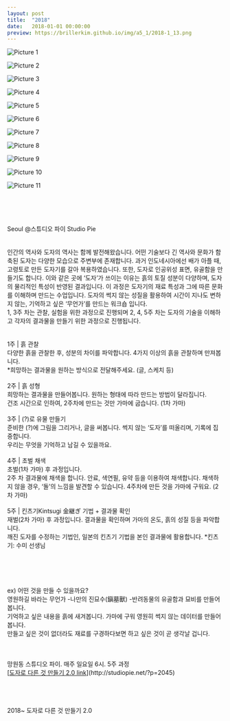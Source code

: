 ```yaml
---
layout: post
title:  "2018"
date:   2018-01-01 00:00:00
preview: https://brillerkim.github.io/img/a5_1/2018-1_13.png
---
```


![Picture 1](https://brillerkim.github.io/img/a5_1/2018-1_1.jpg)

![Picture 2](https://brillerkim.github.io/img/a5_1/2018-1_2.jpg)

![Picture 3](https://brillerkim.github.io/img/a5_1/2018-1_3.jpg)

![Picture 4](https://brillerkim.github.io/img/a5_1/2018-1_5.jpg)

![Picture 5](https://brillerkim.github.io/img/a5_1/2018-1_6.jpg)

![Picture 6](https://brillerkim.github.io/img/a5_1/2018-1_7.jpg)

![Picture 7](https://brillerkim.github.io/img/a5_1/2018-1_8.jpg)

![Picture 8](https://brillerkim.github.io/img/a5_1/2018-1_9.jpg)

![Picture 9](https://brillerkim.github.io/img/a5_1/2018-1_10.jpg)

![Picture 10](https://brillerkim.github.io/img/a5_1/2018-1_11.jpg)

![Picture 11](https://brillerkim.github.io/img/a5_1/2018-1_12.jpg)


<br>
<br>
<br>
<br>
Seoul @스튜디오 파이 Studio Pie
<br>
<br>
<br>
인간의 역사와 도자의 역사는 함께 발전해왔습니다. 어떤 기술보다 긴 역사와 문화가 함축된 도자는 다양한 모습으로 주변부에 존재합니다. 과거 인도네시아에선 배가 아플 때, 고령토로 만든 도자기를 갈아 복용하였습니다. 또한, 도자로 인공위성 표면, 유골함을 만들기도 합니다. 이와 같은 곳에 ‘도자’가 쓰이는 이유는 흙의 토질 성분이 다양하며, 도자의 물리적인 특성이 반영된 결과입니다.
이 과정은 도자기의 재료 특성과 그에 따른 문화를 이해하며 만드는 수업입니다. 도자의 썩지 않는 성질을 활용하여 시간이 지나도 변하지 않는, 기억하고 싶은 ‘무언가’를 만드는 워크숍 입니다.<br>
1, 3주 차는 관찰, 실험을 위한 과정으로 진행되며 2, 4, 5주 차는 도자의 기술을 이해하고 각자의 결과물을 만들기 위한 과정으로 진행됩니다.<br>
<br>
<br>
1주 | 흙 관찰<br>
다양한 흙을 관찰한 후, 성분의 차이를 파악합니다. 4가지 이상의 흙을 관찰하며 만져봅니다.<br>
*희망하는 결과물을 원하는 방식으로 전달해주세요. (글, 스케치 등)<br>
<br>
2주 | 흙 성형<br>
희망하는 결과물을 만들어봅니다. 원하는 형태에 따라 만드는 방법이 달라집니다.<br>
건조 시간으로 인하여, 2주차에 만드는 것만 가마에 굽습니다. (1차 가마)<br>
<br>
3주 | (?)로 유물 만들기<br>
준비한 (?)에 그림을 그리거나, 글을 써봅니다. 썩지 않는 ‘도자’를 떠올리며, 기록에 집중합니다.<br>
우리는 무엇을 기억하고 남길 수 있을까요.<br>
<br>
4주 | 초벌 채색<br>
초벌(1차 가마) 후 과정입니다.<br>
2주 차 결과물에 채색을 합니다. 안료, 색연필, 유약 등을 이용하여 채색합니다. 채색하지 않을 경우, ‘돌’의 느낌을 발견할 수 있습니다. 4주차에 만든 것을 가마에 구워요. (2차 가마)<br>
<br>
5주 | 킨츠기Kintsugi 金継ぎ 기법 + 결과물 확인<br> 
재벌(2차 가마) 후 과정입니다. 결과물을 확인하며 가마의 온도, 흙의 성질 등을 파악합니다.<br>
깨진 도자를 수정하는 기법인, 일본의 킨츠기 기법을 본인 결과물에 활용합니다. *킨츠기: 수미 선생님<br>
<br>
<br> 
<br>
<br>
<br>
ex) 어떤 것을 만들 수 있을까요?<br>
영원하길 바라는 무언가 -나만의 진묘수(鎭墓獸) -반려동물의 유골함과 묘비를 만들어봅니다.<br>
기억하고 싶은 내용을 흙에 새겨봅니다. 가마에 구워 영원히 썩지 않는 데이터를 만들어봅니다.<br>
만들고 싶은 것이 없더라도 재료를 구경하다보면 하고 싶은 것이 곧 생각날 겁니다.<br>
<br>
<br> 
<br>
망원동 스튜디오 파이. 매주 일요일 6시. 5주 과정<br>
[<U>도자로 다른 것 만들기 2.0 link</U>](http://studiopie.net/?p=2045)<br>
<br>
<br>
<br>
<br>
2018~ 도자로 다른 것 만들기 2.0
<br>
<br>
<br>